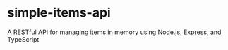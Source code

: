 # simple-items-api
A RESTful API for managing items in memory using Node.js, Express, and TypeScript
